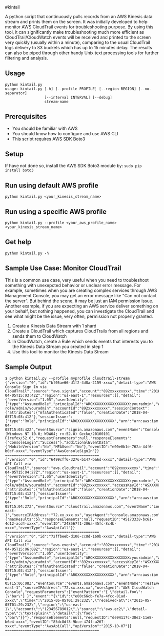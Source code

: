 #kintail

A python script that continuously pulls records from an AWS Kinesis data stream and prints them on the screen. It was initially developed to help monitor AWS CloudTrail events for troubleshooting purpose. By using this tool, it can significantly make troubleshooting much more efficient as CloudTrail/CloudWatch events will be received and printed to the screen very quickly (usually within a minute), comparing to the usual CloudTrail logs delivery to S3 buckets which has up to 15 minutes delay. The results can also be piped through other handy Unix text processing tools for further filtering and analysis.

## Usage
    python kintail.py
    usage: kintail.py [-h] [--profile PROFILE] [--region REGION] [--no-separator]
                      [--interval INTERVAL] [--debug]
                      stream-name

## Prerequisites
- You should be familiar with AWS
- You should know how to configure and use AWS CLI
- This script requires AWS SDK Boto3

## Setup
If have not done so, install the AWS SDK Boto3 module by:
`sudo pip install boto3`

## Run using default AWS profile
`python kintail.py <your_kinesis_stream_name>`

## Run using a specific AWS profile
`python kintail.py --profile <your_aws_profile_name> <your_kinesis_stream_name>`

## Get help
`python kintail.py -h`

## Sample Use Case: Monitor CloudTrail
This is a common use case, very useful when you need to troubleshoot something with unexepcted behavior or unclear error message. For example, sometimes when you are creating complex services through AWS Management Console, you may get an error message like "Can not contact the server". But behind the scene, it may be just an IAM permission issue. Another example, if you are expecting an AWS service deliver something on your behalf, but nothing happened, you can investigate the CloudTrail and see what might be the issue, very often, permission not properly granted.
1. Create a Kinesis Data Stream with 1 shard
2. Create a CloudTrail which captures CloudTrails from all regions and sends them to CloudWatch
3. In CloudWatch, create a Rule which sends events that interests you to the Kinesis Data Stream you created in step 1
4. Use this tool to monitor the Kinesis Data Stream

## Sample Output
    $ python kintail.py --profile myprofile cloudtrail-stream
    {"version":"0","id":"bf05ae66-d1f2-4d8a-2159-xxxx","detail-type":"AWS Console Sign In via CloudTrail","source":"aws.signin","account":"892xxxxxxxxx","time":"2018-04-05T15:03:42Z","region":"us-east-1","resources":[],"detail":{"eventVersion":"1.05","userIdentity":{"type":"AssumedRole","principalId":"AROXXXXXXXXXXXXXXXXX:youradmin","arn":"arn:aws:sts::892xxxxxxxxx:assumed-role/admin/youradmin","accountId":"892xxxxxxxxx","sessionContext":{"attributes":{"mfaAuthenticated":"false","creationDate":"2018-04-05T15:03:41Z"},"sessionIssuer":{"type":"Role","principalId":"AROXXXXXXXXXXXXXXXXX","arn":"arn:aws:iam::892xxxxxxxxx:role/admin","accountId":"892xxxxxxxxx","userName":"admin"}}},"eventTime":"2018-04-05T15:03:42Z","eventSource":"signin.amazonaws.com","eventName":"ConsoleLogin","awsRegion":"global","sourceIPAddress":"72.xx.xxx.xx","userAgent":"Mozilla/5.0 (Windows NT 10.0; WOW64; rv:52.0) Gecko/20100101 Firefox/52.0","requestParameters":null,"responseElements":{"ConsoleLogin":"Success"},"additionalEventData":{"MobileVersion":"No","MFAUsed":"No"},"eventID":"e00e0b1e-762a-44f6-b0cf-xxxx","eventType":"AwsConsoleSignIn"}}
    ===========================================
    {"version":"0","id":"6499cff6-3276-b147-ba6d-xxxx","detail-type":"AWS API Call via CloudTrail","source":"aws.cloudtrail","account":"892xxxxxxxxx","time":"2018-04-05T15:04:27Z","region":"us-east-1","resources":[],"detail":{"eventVersion":"1.05","userIdentity":{"type":"AssumedRole","principalId":"AROXXXXXXXXXXXXXXXXX:youradmin","arn":"arn:aws:sts::892xxxxxxxxx:assumed-role/admin/youradmin","accountId":"892xxxxxxxxx","accessKeyId":"ASXXXXXXXXXXXXXXXX","sessionContext":{"attributes":{"mfaAuthenticated":"false","creationDate":"2018-04-05T15:03:41Z"},"sessionIssuer":{"type":"Role","principalId":"AROXXXXXXXXXXXXXXXXX","arn":"arn:aws:iam::892xxxxxxxxx:role/admin","accountId":"892xxxxxxxxx","userName":"admin"}}},"eventTime":"2018-04-05T15:04:27Z","eventSource":"cloudtrail.amazonaws.com","eventName":"LookupEvents","awsRegion":"us-east-1","sourceIPAddress":"72.xx.xxx.xx","userAgent":"console.amazonaws.com","requestParameters":{"maxResults":5},"responseElements":null,"requestID":"45173338-bc61-4d12-acd4-xxxx","eventID":"248567f1-206a-45fc-8c4b-xxxx","eventType":"AwsApiCall"}}
    ===========================================
    {"version":"0","id":"72ffbeeb-d106-cc8d-169b-xxxx","detail-type":"AWS API Call via CloudTrail","source":"aws.events","account":"892xxxxxxxxx","time":"2018-04-05T15:06:08Z","region":"us-east-1","resources":[],"detail":{"eventVersion":"1.05","userIdentity":{"type":"AssumedRole","principalId":"AROXXXXXXXXXXXXXXXXX:youradmin","arn":"arn:aws:sts::892xxxxxxxxx:assumed-role/admin/youradmin","accountId":"892xxxxxxxxx","accessKeyId":"ASXXXXXXXXXXXXXXXX","sessionContext":{"attributes":{"mfaAuthenticated":"false","creationDate":"2018-04-05T15:03:41Z"},"sessionIssuer":{"type":"Role","principalId":"AROXXXXXXXXXXXXXXXXX","arn":"arn:aws:iam::892xxxxxxxxx:role/admin","accountId":"892xxxxxxxxx","userName":"admin"}}},"eventTime":"2018-04-05T15:06:08Z","eventSource":"events.amazonaws.com","eventName":"TestEventPattern","awsRegion":"us-east-1","sourceIPAddress":"72.xx.xxx.xx","userAgent":"AWS CloudWatch Console","requestParameters":{"eventPattern":"{ \"detail.foo\": [\"bar\"] }","event":"{\"id\":\"e00c66cb-fe7a-4fcc-81ad-xxxx\",\"time\":\"2015-05-05T01:29:23Z\",\"received-at\":\"2015-05-05T01:29:23Z\",\"region\":\"us-east-1\",\"account\":\"123456789012\",\"source\":\"aws.ec2\",\"detail-type\":\"text/plain\",\"detail\":{\"foo\": \"bar\"}}"},"responseElements":null,"requestID":"de94117c-38e2-11e8-b6e4-xxxx","eventID":"85dc8df3-9bce-474f-a267-xxxx","eventType":"AwsApiCall","apiVersion":"2015-10-07"}}
    ===========================================
    
    
